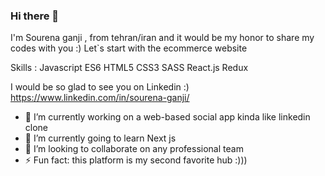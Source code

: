### Hi there 👋

I'm Sourena ganji , from tehran/iran and it would be my honor to share my codes with you :)
Let`s start with the ecommerce website

Skills :
Javascript ES6
HTML5 
CSS3 
SASS
React.js
Redux

I would be so glad to see you on Linkedin :)
https://www.linkedin.com/in/sourena-ganji/
    

- 🔭 I’m currently working on a web-based social app kinda like linkedin clone
- 🌱 I’m currently going to learn Next js
- 👯 I’m looking to collaborate on any professional team
- ⚡ Fun fact: this platform is my second favorite hub :)))
